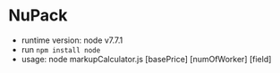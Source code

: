 NuPack
===============
- runtime version: node v7.7.1
- run `npm install node`
- usage: node markupCalculator.js [basePrice] [numOfWorker] [field]
